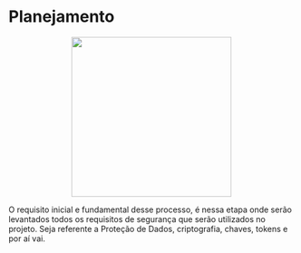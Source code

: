 # Planejamento 

<p align="center">  
<img src="https://media.giphy.com/media/oyPTTOQMtuzthM5xKX/giphy.gif" width="282"/>
</p>

   O requisito inicial e fundamental desse processo, é nessa etapa onde serão levantados todos os requisitos de segurança que serão utilizados no projeto. 
Seja referente a Proteção de Dados, criptografia, chaves, tokens e por aí vai. 
